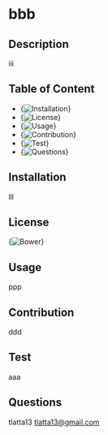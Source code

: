 
# bbb
## Description
iii
## Table of Content
* {![Installation](#installation)}
* {![License](#license)}
* {![Usage](#usage)}
* {![Contribution](#contribution)}
* {![Test](#test)}
* {![Questions](#questions)}
## Installation
lll
## License
{![Bower](https://img.shields.io/bower/l/js)}
## Usage
ppp
## Contribution
ddd
## Test
aaa
## Questions
tlatta13
tlatta13@gmail.com
